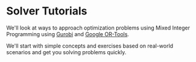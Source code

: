 # Solver Tutorials

We'll look at ways to approach optimization problems using Mixed Integer Programming
using [Gurobi](https://www.gurobi.com/) and [Google OR-Tools](https://developers.google.com/optimization/).

We'll start with simple concepts and exercises based on real-world scenarios and get you solving problems quickly.

